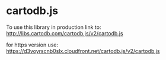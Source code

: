 cartodb.js
==========

To use this library in production link to:
http://libs.cartodb.com/cartodb.js/v2/cartodb.js

<link rel="stylesheet" href="http://libs.cartodb.com/cartodb.js/v2/themes/all.css" />
<script src="http://libs.cartodb.com/cartodb.js/v2/cartodb.js"></script>

for https version use:
https://d3voyrscnb0slx.cloudfront.net/cartodb.js/v2/cartodb.js
